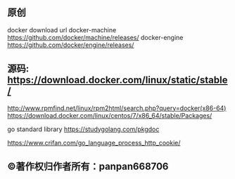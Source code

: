 ## 原创
docker download url
docker-machine 
https://github.com/docker/machine/releases/
docker-engine
https://github.com/docker/engine/releases/
## 源码: https://download.docker.com/linux/static/stable/
http://www.rpmfind.net/linux/rpm2html/search.php?query=docker(x86-64)
https://download.docker.com/linux/centos/7/x86_64/stable/Packages/

go standard library
https://studygolang.com/pkgdoc

https://www.crifan.com/go_language_process_http_cookie/

## ©著作权归作者所有：panpan668706
